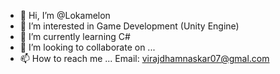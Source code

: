 - 👋 Hi, I’m @Lokamelon
- 👀 I’m interested in Game Development (Unity Engine)
- 🌱 I’m currently learning C# 
- 💞️ I’m looking to collaborate on ...
- 📫 How to reach me ... Email: virajdhamnaskar07@gmal.com

<!---
Lokamelon/Lokamelon is a ✨ special ✨ repository because its `README.md` (this file) appears on your GitHub profile.
You can click the Preview link to take a look at your changes.
--->
